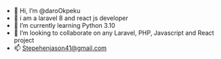 - 👋 Hi, I’m @daroOkpeku
- 👀 i am a laravel 8 and react js developer
- 🌱 I’m currently learning Python 3.10
- 💞️ I’m looking to collaborate on any Laravel, PHP, Javascript and React project
- 📫 Stepehenjason41@gmail.com

<!---
daroOkpeku/daroOkpeku is a ✨ special ✨ repository because its `README.md` (this file) appears on your GitHub profile.
You can click the Preview link to take a look at your changes.
--->
